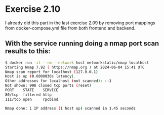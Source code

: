 # Exercise 2.10

I already did this part in the last exercise 2.09 by removing port mappings from docker-compose.yml file from both frontend and backend.

## With the service running doing a nmap port scan results to this:
```sh
$ docker run -it --rm --network host networkstatic/nmap localhost
Starting Nmap 7.92 ( https://nmap.org ) at 2024-06-04 15:41 UTC
Nmap scan report for localhost (127.0.0.1)
Host is up (0.0000030s latency).
Other addresses for localhost (not scanned): ::1
Not shown: 998 closed tcp ports (reset)
PORT    STATE    SERVICE
80/tcp  filtered http
111/tcp open     rpcbind

Nmap done: 1 IP address (1 host up) scanned in 1.45 seconds
```
